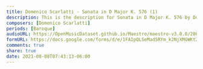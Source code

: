 ```yaml
---
title: Domenico Scarlatti - Sonata in D Major K. 576 (1)
description: This is the description for Sonata in D Major K. 576 by Domenico Scarlatti
composers: [Domenico Scarlatti]
periods: [Baroque]
audioURL: https://OpenMusicDataset.github.io/Maestro/maestro-v3.0.0/2009/MIDI-Unprocessed_02_R1_2009_01-02_ORIG_MID--AUDIO_02_R1_2009_02_R1_2009_01_WAV.midi
formURL: https://docs.google.com/forms/d/e/1FAIpQLSeMadSRYm_k2NjXMGWKt2zsTDRuE8NkSqFDd0A4n7C0lebwYg/viewform
comments: true
share: true
date: 2021-08-08T07:43:13-06:00
---
```

